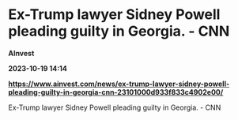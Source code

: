 # Ex-Trump lawyer Sidney Powell pleading guilty in Georgia. - CNN
**AInvest**

**2023-10-19 14:14**

**https://www.ainvest.com/news/ex-trump-lawyer-sidney-powell-pleading-guilty-in-georgia-cnn-23101000d933f833c4902e00/**

Ex-Trump lawyer Sidney Powell pleading guilty in Georgia. - CNN